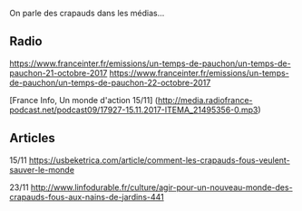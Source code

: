 On parle des crapauds dans les médias…

## Radio
https://www.franceinter.fr/emissions/un-temps-de-pauchon/un-temps-de-pauchon-21-octobre-2017
https://www.franceinter.fr/emissions/un-temps-de-pauchon/un-temps-de-pauchon-22-octobre-2017

[France Info, Un monde d'action 15/11] (http://media.radiofrance-podcast.net/podcast09/17927-15.11.2017-ITEMA_21495356-0.mp3)


## Articles
15/11 https://usbeketrica.com/article/comment-les-crapauds-fous-veulent-sauver-le-monde 

23/11 http://www.linfodurable.fr/culture/agir-pour-un-nouveau-monde-des-crapauds-fous-aux-nains-de-jardins-441
